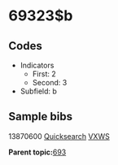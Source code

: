 # 69323$b

## Codes

-   Indicators
    -   First: 2
    -   Second: 3
-   Subfield: b

## Sample bibs

13870600 [Quicksearch](https://search.library.yale.edu/catalog/13870600) [VXWS](http://prodorbis.library.yale.edu:7014/vxws/GetHoldingsService?bibId=13870600)

**Parent topic:**[693](../../tags/693/693.md)

